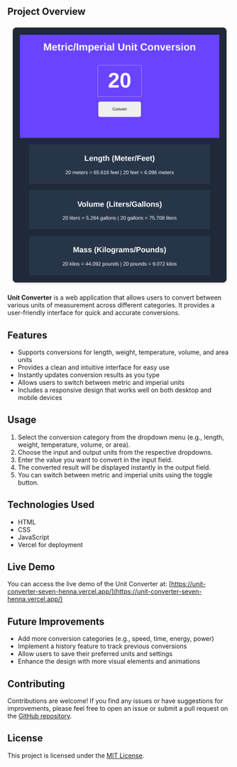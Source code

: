 ## Project Overview

![Preview image](https://github.com/freddyfavour/Unit-converter/blob/main/preview.png?raw=true)

**Unit Converter** is a web application that allows users to convert between various units of measurement across different categories. It provides a user-friendly interface for quick and accurate conversions.

## Features

- Supports conversions for length, weight, temperature, volume, and area units
- Provides a clean and intuitive interface for easy use
- Instantly updates conversion results as you type
- Allows users to switch between metric and imperial units
- Includes a responsive design that works well on both desktop and mobile devices

## Usage

1. Select the conversion category from the dropdown menu (e.g., length, weight, temperature, volume, or area).
2. Choose the input and output units from the respective dropdowns.
3. Enter the value you want to convert in the input field.
4. The converted result will be displayed instantly in the output field.
5. You can switch between metric and imperial units using the toggle button.

## Technologies Used

- HTML
- CSS
- JavaScript
- Vercel for deployment

## Live Demo

You can access the live demo of the Unit Converter at: [https://unit-converter-seven-henna.vercel.app/](https://unit-converter-seven-henna.vercel.app/)

## Future Improvements

- Add more conversion categories (e.g., speed, time, energy, power)
- Implement a history feature to track previous conversions
- Allow users to save their preferred units and settings
- Enhance the design with more visual elements and animations

## Contributing

Contributions are welcome! If you find any issues or have suggestions for improvements, please feel free to open an issue or submit a pull request on the [GitHub repository](https://github.com/your-username/unit-converter).

## License

This project is licensed under the [MIT License](LICENSE).
